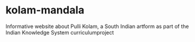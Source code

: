 # kolam-mandala
Informative website about Pulli Kolam, a South Indian artform as part of the Indian Knowledge System curriculumproject
